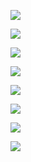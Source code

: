 ![](Info_sec/Info%20/Info%20sec%20P8.png)

![](Info_sec/Info%20/Info%20sec%20P9.png)

![](Info_sec/Info%20/Info%20sec%20P10.png)

![](Info_sec/Info%20/Info%20sec%20P11.png)

![](Info_sec/Info%20/Info%20sec%20P12.png)

![](Info_sec/Info%20/Info%20sec%20P13.png)

![](Info_sec/Info%20/Info%20sec%20P14.png)

![](Info_sec/Info%20/Info%20sec%20P15.png)
